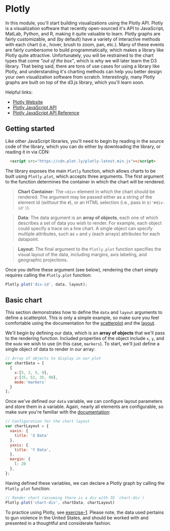 # Plotly

In this module, you'll start building visualizations using the Plotly API. Plotly is a visualization software that recently open-sourced it's API to JavaScript, MatLab, Python, and R, making it quite valuable to learn. Plotly graphs are fairly customizable, and (by default) have a variety of interactive methods with each chart (i.e., hover, brush to zoom, pan, etc.). Many of these events are fairly cumbersome to build programmatically, which makes a library like Plotly quite attractive. Unfortunately, you will be restrained to the chart types that come _"out of the box"_, which is why we will later learn the D3 library. That being said, there are tons of use cases for using a library like Plotly, and understanding it's charting methods can help you better design your own visualization software from scratch. Interestingly, many Plotly graphs are built on top of the d3.js library, which you'll learn soon.

Helpful links:

- [Plotly Website](https://plot.ly/)
- [Plotly JavaScript API](https://plot.ly/javascript/)
- [Plotly JavaScript API Reference](https://plot.ly/javascript/reference/)

## Getting started
Like other JavaScript libraries, you'll need to begin by reading in the source code of the library, which you can do either by downloading the library, or reading it in via CDN:

```html
  <script src="https://cdn.plot.ly/plotly-latest.min.js"></script>
```

The library exposes the main `Plotly` function, which allows charts to be built using `Plotly.plot`, which accepts three arguments. The first argument to the function determines the container in which the chart will be rendered.

>**Chart Container**: The `<div>` element in which the chart should be rendered. The argument may be passed either as a string of the element id (_without_ the `#`), or an HTML selection (i.e., pass in `$('#div-id')`).

>**Data**: The data argument is an **array of objects**, each one of which describes a set of data you wish to render. For example, each object could specify a trace on a line chart. A single object can specify multiple attributes, such as `x` and `y` (each arrays) attributes for each datapoint.

>**Layout**: The final argument to the `Plotly.plot` function specifies the visual layout of the data, including margins, axis labeling, and geographic projections.


Once you define these argument (see below), rendering the chart simply requires calling the `Plotly.plot` function:

```javascript
Plotly.plot('div-id', data, layout);
```
## Basic chart
This section demonstrates how to define the `data` and `layout` arguments to define a scatterplot. This is only a simple example, so make sure you feel comfortable using the documentation for the [scatterplot](https://plot.ly/javascript/reference/#scatter) and the [layout](https://plot.ly/javascript/reference/#layout).

We'll begin by defining our data, which is an **array of objects** that we'll pass to the rendering function. Included properties of the object include `x`, `y`, and the `mode` we wish to use (in this case, `markers`). To start, we'll just define a single object of data to render in our array:

```javascript
// Array of objects to display in our plot
var chartData = [
  {
    x:[5, 2, 5, 9],
    y:[25, 52, 35, 98],
    mode:'markers'
  }
];
```

Once we've defined our `data` variable, we can configure layout parameters and store them in a variable. Again, nearly all elements are configurable, so make sure you're familiar with the [documentation](https://plot.ly/javascript/reference/#layout):

```javascript
// Configuration for the chart layout
var chartLayout = {
  xaxis: {
    title: 'X Data'
  },
  yaxis: {
    title: 'Y Data',
  },
  margin: {
    l: 20
  },
};
```

Having defined these variables, we can declare a Plotly graph by calling the `Plotly.plot` function:

```javascript
// Render chart (assuming there is a div with ID `chart-div`)
Plotly.plot('chart-div', chartData, chartLayout)
```

To practice using Plotly, see [exercise-1](http://github.com/info474-s17/m11-plotly/tree/master/exercise-1). Please note, the data used pertains to gun violence in the United States, and should be worked with and presented in a thoughtful and considerate fashion.
